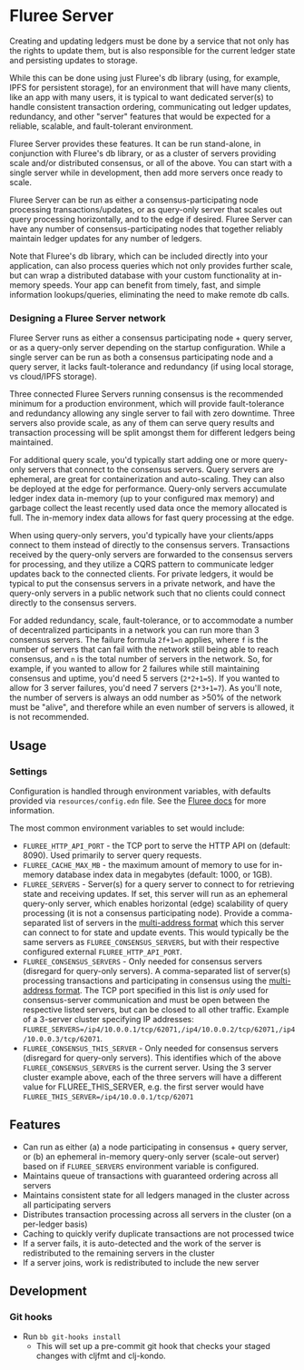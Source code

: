 # Fluree Server
Creating and updating ledgers must be done by a service that not only has the rights to update them, but is also
responsible for the current ledger state and persisting updates to storage.

While this can be done using just Fluree's db library (using, for example, IPFS for persistent storage), for
an environment that will have many clients, like an app with many users, it is typical to want dedicated server(s)
to handle consistent transaction ordering, communicating out ledger updates, redundancy, and other
"server" features that would be expected for a reliable, scalable, and fault-tolerant environment.

Fluree Server provides these features. It can be run stand-alone, in conjunction with Fluree's db library, or as a cluster
of servers providing scale and/or distributed consensus, or all of the above. You can start with a single server while
in development, then add more servers once ready to scale.

Fluree Server can be run as either a consensus-participating node processing transactions/updates, or as query-only server that scales out
query processing horizontally, and to the edge if desired. Fluree Server can have any number of consensus-participating
nodes that together reliably maintain ledger updates for any number of ledgers.

Note that Fluree's db library, which can be included directly into your application, can also process queries which
not only provides further scale, but can wrap a distributed database with your custom functionality at in-memory speeds.
Your app can benefit from timely, fast, and simple information lookups/queries, eliminating the need to make remote db calls.

### Designing a Fluree Server network
Fluree Server runs as either a consensus participating node + query server, or as a query-only server depending on
the startup configuration. While a single server can be run as both a consensus participating node and a query server,
it lacks fault-tolerance and redundancy (if using local storage, vs cloud/IPFS storage).

Three connected Fluree Servers running consensus is the recommended minimum for a production environment, which will
provide fault-tolerance and redundancy allowing any single server to fail with zero downtime. Three servers also
provide scale, as any of them can serve query results and transaction processing will be split amongst them
for different ledgers being maintained.

For additional query scale, you'd typically start adding one or more query-only servers that connect to the consensus
servers. Query servers are ephemeral, are great for containerization and
auto-scaling. They can also be deployed at the edge for performance. Query-only servers accumulate ledger index data
in-memory (up to your configured max memory) and garbage collect the least recently used data once the memory allocated
is full. The in-memory index data allows for fast query processing at the edge.

When using query-only servers, you'd typically have your clients/apps connect to them instead of directly to the consensus
servers. Transactions received by the query-only servers are forwarded to the consensus servers for processing, and
they utilize a CQRS pattern to communicate ledger updates back to the connected clients. For private ledgers, it
would be typical to put the consensus servers in a private network, and have the query-only servers in a public network
such that no clients could connect directly to the consensus servers.

For added redundancy, scale, fault-tolerance, or to accommodate a number of decentralized participants in a network you
can run more than 3 consensus servers. The failure formula `2f+1=n` applies, where `f` is the number of servers that can fail
with the network still being able to reach consensus, and `n` is the total number of servers in the network.
So, for example, if you wanted to allow for 2 failures while still maintaining consensus and uptime, you'd need 5 servers
(`2*2+1=5`). If you wanted to allow for 3 server failures, you'd need 7 servers (`2*3+1=7`). As you'll note, the number of
servers is always an odd number as >50% of the network must be "alive", and therefore while an even number of servers is allowed, it is not recommended.

## Usage

### Settings
Configuration is handled through environment variables, with defaults provided via `resources/config.edn` file.  See the [Fluree docs](https://docs.flur.ee/docs/running-fluree/configuration) for more information.

The most common environment variables to set would include:
- `FLUREE_HTTP_API_PORT` - the TCP port to serve the HTTP API on (default: 8090). Used primarily to server query requests.
- `FLUREE_CACHE_MAX_MB` - the maximum amount of memory to use for in-memory database index data in megabytes (default: 1000, or 1GB).
- `FLUREE_SERVERS` - Server(s) for a query server to connect to for retrieving state and receiving updates. If set, this server will run as an ephemeral query-only server, which enables horizontal (edge) scalability of query processing
  (it is not a consensus participating node). Provide a comma-separated list of servers in the
  [multi-address format](https://github.com/libp2p/specs/blob/master/addressing/README.md) which this server can connect to for state and update events.
  This would typically be the same servers as `FLUREE_CONSENSUS_SERVERS`, but with their respective configured external `FLUREE_HTTP_API_PORT`.
- `FLUREE_CONSENSUS_SERVERS` - Only needed for consensus servers (disregard for query-only servers). A comma-separated list of server(s) processing transactions and participating in consensus using the
  [multi-address format](https://github.com/libp2p/specs/blob/master/addressing/README.md). The TCP port specified in this list
  is *only* used for consensus-server communication and must be open between the respective listed servers, but can be closed to all other traffic.
  Example of a 3-server cluster specifying IP addresses: `FLUREE_SERVERS=/ip4/10.0.0.1/tcp/62071,/ip4/10.0.0.2/tcp/62071,/ip4/10.0.0.3/tcp/62071`.
- `FLUREE_CONSENSUS_THIS_SERVER` - Only needed for consensus servers (disregard for query-only servers).
  This identifies which of the above `FLUREE_CONSENSUS_SERVERS` is the current server. Using the 3 server cluster example above, each
  of the three servers will have a different value for FLUREE_THIS_SERVER, e.g. the first server would have `FLUREE_THIS_SERVER=/ip4/10.0.0.1/tcp/62071`


## Features
- Can run as either (a) a node participating in consensus + query server, or (b) an ephemeral in-memory query-only server (scale-out server) based on if `FLUREE_SERVERS` environment variable is configured.
- Maintains queue of transactions with guaranteed ordering across all servers
- Maintains consistent state for all ledgers managed in the cluster across all participating servers
- Distributes transaction processing across all servers in the cluster (on a per-ledger basis)
- Caching to quickly verify duplicate transactions are not processed twice
- If a server fails, it is auto-detected and the work of the server is redistributed to the remaining servers in the cluster
- If a server joins, work is redistributed to include the new server

## Development

### Git hooks

- Run `bb git-hooks install`
    - This will set up a pre-commit git hook that checks your staged changes
      with cljfmt and clj-kondo.
